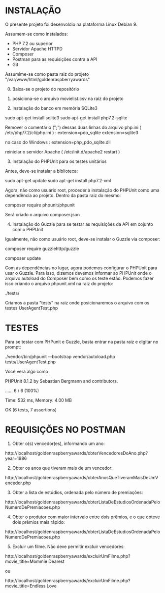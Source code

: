 INSTALAÇÃO
==========


O presente projeto foi desenvoldio na plataforma Linux Debian 9.

Assumem-se como instalados:

- PHP 7.2 ou superior
- Servidor Apache HTTPD
- Composer
- Postman para as requisições contra a API
- Git


Assumime-se como pasta raiz do projeto "/var/www/html/goldenraspberryawards"


0) Baixa-se o projeto do repositório 


1) posiciona-se o arquivo movielist.csv na raiz do projeto


2) Instalação do banco em memória SQLite3

sudo apt-get install sqlite3
sudo apt-get install php7.2-sqlite

Remover o comentário (";") dessas duas linhas do arquivo php.ini ( /etc/php/7.2/cli/php.ini ) :
extension=pdo_sqlite
extension=sqlite3

no caso do Windows : extension=php_pdo_sqlite.dll

reiniciar o servidor Apache ( /etc/init.d/apache2 restart )


3) Instalação do PHPUnit para os testes unitários

Antes, deve-se instalar a biblioteca:

sudo apt-get update
sudo apt-get install php7.2-xml

Agora, não como usuário root, proceder à instalação do PHPUnit como uma dependência ao projeto. Dentro da pasta raiz do mesmo:

composer require phpunit/phpunit

Será criado o arquivo composer.json


4) Instalação do Guzzle para se testar as requisições da API em cojunto com o PHPUnit

Igualmente, não como usuário root, deve-se instalar o Guzzle via composer:

composer require guzzlehttp/guzzle

composer update


Com as dependências no lugar, agora podemos configurar o PHPUnit para usar o Guzzle. Para isso, dizemos devemos informar ao PHPUnit onde o arquivo autoload do Composer bem como os teste estão. Podemos fazer isso criando o arquivo phpunit.xml na raiz do projeto:

<?xml version="1.0" encoding="UTF-8"?>
<phpunit bootstrap="vendor/autoload.php">
    <testsuites>
        <testsuite name="REST API Test Suite">
            <directory suffix=".php">./tests/</directory>
        </testsuite>
    </testsuites>
</phpunit>


Criamos a pasta "tests" na raiz onde posicionaremos o arquivo com os testes UserAgentTest.php



TESTES
======

Para se testar com PHPunit e Guzzle, basta entrar na pasta raiz e digitar no prompt:

./vendor/bin/phpunit --bootstrap vendor/autoload.php tests/UserAgentTest.php

Você verá algo como :

PHPUnit 8.1.2 by Sebastian Bergmann and contributors.

......                                                              6 / 6 (100%)

Time: 532 ms, Memory: 4.00 MB

OK (6 tests, 7 assertions)




REQUISIÇÕES NO POSTMAN
======================


1) Obter o(s) vencedor(es), informando um ano:

http://localhost/goldenraspberryawards/obterVencedoresDoAno.php?year=1986


2) Obter os anos que tiveram mais de um vencedor:

http://localhost/goldenraspberryawards/obterAnosQueTiveramMaisDeUmVencedor.php


3) Obter a lista de estúdios, ordenada pelo número de premiações:

http://localhost/goldenraspberryawards/obterListaDeEstudiosOrdenadaPeloNumeroDePremiacoes.php


4) Obter o produtor com maior intervalo entre dois prêmios, e o que obteve dois prêmios mais rápido:

http://localhost/goldenraspberryawards/obterListaDeEstudiosOrdenadaPeloNumeroDePremiacoes.php


5) Excluir um filme. Não deve permitir excluir vencedores:

http://localhost/goldenraspberryawards/excluirUmFilme.php?movie_title=Mommie Dearest

ou

http://localhost/goldenraspberryawards/excluirUmFilme.php?movie_title=Endless Love



